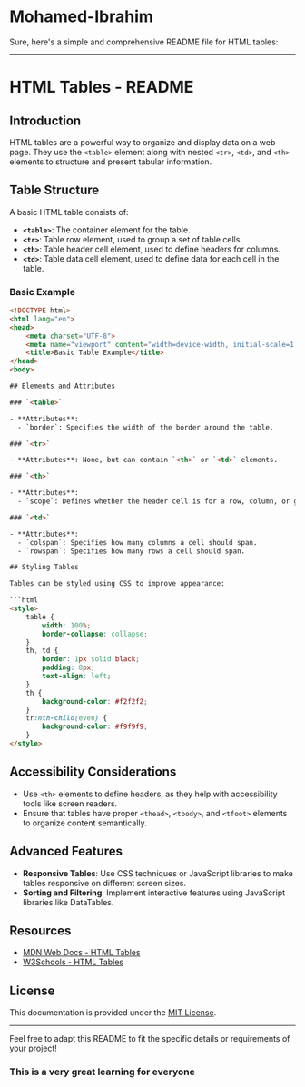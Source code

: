 # Mohamed-Ibrahim
Sure, here's a simple and comprehensive README file for HTML tables:

---

# HTML Tables - README

## Introduction

HTML tables are a powerful way to organize and display data on a web page. They use the `<table>` element along with nested `<tr>`, `<td>`, and `<th>` elements to structure and present tabular information.

## Table Structure

A basic HTML table consists of:

- **`<table>`**: The container element for the table.
- **`<tr>`**: Table row element, used to group a set of table cells.
- **`<th>`**: Table header cell element, used to define headers for columns.
- **`<td>`**: Table data cell element, used to define data for each cell in the table.

### Basic Example

```html
<!DOCTYPE html>
<html lang="en">
<head>
    <meta charset="UTF-8">
    <meta name="viewport" content="width=device-width, initial-scale=1.0">
    <title>Basic Table Example</title>
</head>
<body>

## Elements and Attributes

### `<table>`

- **Attributes**:
  - `border`: Specifies the width of the border around the table.

### `<tr>`

- **Attributes**: None, but can contain `<th>` or `<td>` elements.

### `<th>`

- **Attributes**:
  - `scope`: Defines whether the header cell is for a row, column, or group of rows/columns.

### `<td>`

- **Attributes**:
  - `colspan`: Specifies how many columns a cell should span.
  - `rowspan`: Specifies how many rows a cell should span.

## Styling Tables

Tables can be styled using CSS to improve appearance:

```html
<style>
    table {
        width: 100%;
        border-collapse: collapse;
    }
    th, td {
        border: 1px solid black;
        padding: 8px;
        text-align: left;
    }
    th {
        background-color: #f2f2f2;
    }
    tr:nth-child(even) {
        background-color: #f9f9f9;
    }
</style>
```

## Accessibility Considerations

- Use `<th>` elements to define headers, as they help with accessibility tools like screen readers.
- Ensure that tables have proper `<thead>`, `<tbody>`, and `<tfoot>` elements to organize content semantically.

## Advanced Features

- **Responsive Tables**: Use CSS techniques or JavaScript libraries to make tables responsive on different screen sizes.
- **Sorting and Filtering**: Implement interactive features using JavaScript libraries like DataTables.

## Resources

- [MDN Web Docs - HTML Tables](https://developer.mozilla.org/en-US/docs/Web/HTML/Element/table)
- [W3Schools - HTML Tables](https://www.w3schools.com/html/html_tables.asp)

## License

This documentation is provided under the [MIT License](https://opensource.org/licenses/MIT).

---

Feel free to adapt this README to fit the specific details or requirements of your project!
### This is a very great learning for everyone
